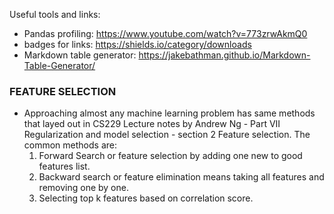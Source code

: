 Useful tools and links:
* Pandas profiling: https://www.youtube.com/watch?v=773zrwAkmQ0
* badges for links: https://shields.io/category/downloads
* Markdown table generator: https://jakebathman.github.io/Markdown-Table-Generator/




### FEATURE SELECTION
* Approaching almost any machine learning problem has same methods that layed out in CS229 Lecture notes by Andrew Ng - Part VII Regularization and model selection - section 2 Feature selection. The common methods are:
  1. Forward Search or feature selection by adding one new to good features list.
  2. Backward search or feature elimination means taking all features and removing one by one.
  3. Selecting top k features based on correlation score.
